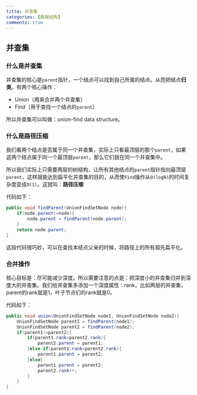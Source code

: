 ```yaml
---
title: 并查集
categories: [数据结构]
comments: true
---
```


## 并查集

### 什么是并查集

并查集的核心是`parent`指针，一个结点可以找到自己所属的结点。从而把结点**归类**。有两个核心操作：

* Union（用来合并两个并查集）
* Find（用于查找一个结点的`parent`）

所以并查集可以叫做：union-find data structure。

<!--more-->

### 什么是路径压缩

我们看两个结点是否属于同一个并查集，实际上只看最顶层的那个`parent`，如果这两个结点属于同一个最顶层`parent`，那么它们就在同一个并查集中。

所以我们实际上只需要两层的树结构，让所有其他结点的`parent`指针指向最顶层`parent`，这样就能达到扁平化并查集的目的，从而使`Find`操作从`O(logN)`的时间复杂度变成`O(1)`。这就叫：**路径压缩**

代码如下：

```java
public void findParent(UnionFindSetNode node){
    if(node.parent!=node){
        node.parent = findParent(node.parent);
    }
    return node.parent;
}
```

这段代码很巧妙，可以在查找本结点父亲的时候，将路径上的所有祖先扁平化。

### 合并操作

核心目标是：尽可能减少深度。所以需要注意的点是：把深度小的并查集归并到深度大的并查集。我们给并查集多添加一个深度属性：rank，比如两层的并查集，parent的rank就是1，叶子节点们的rank就是0。

代码如下：

```java
public void union(UnionFindSetNode node1, UnionFindSetNode node2){
    UnionFindSetNode parent1 = findParent(node1);
    UnionFindSetNode parent2 = findParent(node2);
    if(parent1!=parent2){
        if(parent1.rank>parent2.rank){
            parent2.parent = parent1;
        }else if(parent1.rank<parent2.rank){
            parent1.parent = parent2;
        }else{
            parent1.parent = parent2;
            parent2.rank++;
        }
    }
}
```
